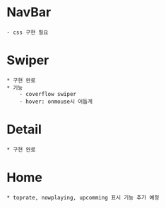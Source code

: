 # NavBar
    - css 구현 필요

# Swiper
    * 구현 완료
    * 기능
        - coverflow swiper
        - hover: onmouse시 어둡게

# Detail
    * 구현 완료

# Home
    * toprate, nowplaying, upcomming 표시 기능 추가 예정